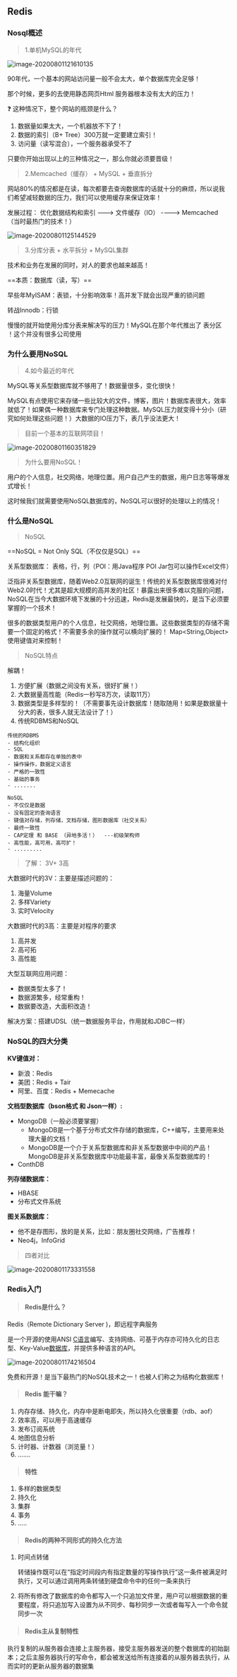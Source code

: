 ## Redis

### Nosql概述

> 1.单机MySQL的年代

![image-20200801121610135](C:\Users\CYC\AppData\Roaming\Typora\typora-user-images\image-20200801121610135.png)

90年代，一个基本的网站访问量一般不会太大，单个数据库完全足够！

那个时候，更多的去使用静态网页Html  服务器根本没有太大的压力！

:question: 这种情况下，整个网站的瓶颈是什么？

1. 数据量如果太大，一个机器放不下了！
2. 数据的索引（B+ Tree）300万就一定要建立索引！
3. 访问量（读写混合），一个服务器承受不了

只要你开始出现以上的三种情况之一，那么你就必须要晋级！

> 2.Memcached（缓存） + MySQL + 垂直拆分

网站80%的情况都是在读，每次都要去查询数据库的话就十分的麻烦，所以说我们希望减轻数据的压力，我们可以使用缓存来保证效率！

发展过程： 优化数据结构和索引 ---> 文件缓存（IO） ----> Memcached（当时最热门的技术！）

![image-20200801125144529](C:\Users\CYC\AppData\Roaming\Typora\typora-user-images\image-20200801125144529.png)

> 3.分库分表 + 水平拆分 + MySQL集群

技术和业务在发展的同时，对人的要求也越来越高！

==本质：数据库（读，写）==

早些年MyISAM：表锁，十分影响效率！高并发下就会出现严重的锁问题

转战Innodb：行锁

慢慢的就开始使用分库分表来解决写的压力！MySQL在那个年代推出了 表分区 ！这个并没有很多公司使用



### 为什么要用NoSQL

> 4.如今最近的年代

MySQL等关系型数据库就不够用了！数据量很多，变化很快！

MySQL有点使用它来存储一些比较大的文件，博客，图片！数据库表很大，效率就低了！如果偶一种数据库来专门处理这种数据。MySQL压力就变得十分小（研究如何处理这些问题！）大数据的IO压力下，表几乎没法更大！

> 目前一个基本的互联网项目！

![image-20200801160351829](C:\Users\CYC\AppData\Roaming\Typora\typora-user-images\image-20200801160351829.png)

> 为什么要用NoSQL！

用户的个人信息，社交网络，地理位置。用户自己产生的数据，用户日志等等爆发式增长！

这时候我们就需要使用NoSQL数据库的，NoSQL可以很好的处理以上的情况！



### 什么是NoSQL

> NoSQL

==NoSQL = Not  Only  SQL（不仅仅是SQL）==

关系型数据库： 表格，行，列（POI：用Java程序 POI Jar包可以操作Excel文件）

泛指非关系型数据库，随着Web2.0互联网的诞生！传统的关系型数据库很难对付Web2.0时代！尤其是超大规模的高并发的社区！暴露出来很多难以克服的问题，NoSQL在当今大数据环境下发展的十分迅速，Redis是发展最快的，是当下必须要掌握的一个技术！

很多的数据类型用户的个人信息，社交网络，地理位置。这些数据类型的存储不需要一个固定的格式！不需要多余的操作就可以横向扩展的！ Map<String,Object> 使用键值对来控制！

> NoSQL特点

解耦！

1. 方便扩展（数据之间没有关系，很好扩展！）
2. 大数据量高性能（Redis一秒写8万次，读取11万）
3. 数据类型是多样型的！（不需要事先设计数据库！随取随用！如果是数据量十分大的表，很多人就无法设计了！）
4. 传统RDBMS和NoSQL

~~~
传统的RDBMS
- 结构化组织
- SQL
- 数据和关系都存在单独的表中
- 操作操作，数据定义语言
- 严格的一致性
- 基础的事务
- .......
~~~

~~~
NoSQL
- 不仅仅是数据
- 没有固定的查询语言
- 键值对存储，列存储，文档存储，图形数据库（社交关系）
- 最终一致性
- CAP定理 和 BASE （异地多活！）  ---初级架构师
- 高性能，高可用，高可扩！
- .........
~~~

> 了解： 3V+ 3高

大数据时代的3V：主要是描述问题的：

1. 海量Volume
2. 多样Variety
3. 实时Velocity

大数据时代的3高：主要是对程序的要求

1. 高并发
2. 高可拓
3. 高性能

 

大型互联网应用问题：

- 数据类型太多了！
- 数据源繁多，经常重构！
- 数据要改造，大面积改造！

解决方案：搭建UDSL（统一数据服务平台，作用就和JDBC一样）



### NoSQL的四大分类

**KV键值对：**

- 新浪：Redis
- 美团：Redis + Tair
- 阿里、百度：Redis +  Memecache

**文档型数据库（bson格式 和 Json一样）:**

- MongoDB（一般必须要掌握）
  - MongoDB是一个基于分布式文件存储的数据库，C++编写，主要用来处理大量的文档！
  - MongoDB是一个介于关系型数据库和非关系型数据中中间的产品！MongoDB是非关系型数据库中功能最丰富，最像关系型数据库的！
- ConthDB

**列存储数据库：**

- HBASE
- 分布式文件系统

**图关系数据库：**

- 他不是存图形，放的是关系，比如：朋友圈社交网络，广告推荐！
- Neo4j，InfoGrid



> 四者对比

![image-20200801173331558](C:\Users\CYC\AppData\Roaming\Typora\typora-user-images\image-20200801173331558.png)



### Redis入门

> #### Redis是什么？

Redis（Remote Dictionary Server )，即远程字典服务

是一个开源的使用ANSI [C语言](https://baike.baidu.com/item/C语言)编写、支持网络、可基于内存亦可持久化的日志型、Key-Value[数据库](https://baike.baidu.com/item/数据库/103728)，并提供多种语言的API。

![image-20200801174216504](C:\Users\CYC\AppData\Roaming\Typora\typora-user-images\image-20200801174216504.png)

免费和开源！是当下最热门的NoSQL技术之一！也被人们称之为结构化数据库！

> #### Redis 能干嘛？

1. 内存存储、持久化，内存中是断电即失，所以持久化很重要（rdb、aof）
2. 效率高，可以用于高速缓存
3. 发布订阅系统
4. 地图信息分析
5. 计时器、计数器（浏览量！）
6. .......

> #### 特性

1. 多样的数据类型
2. 持久化
3. 集群
4. 事务 
5. .....

>#### Redis的两种不同形式的持久化方法

1. 时间点转储

   转储操作既可以在“指定时间段内有指定数量的写操作执行”这一条件被满足时执行，又可以通过调用两条转储到硬盘命令中的任何一条来执行

2. 将所有修改了数据库的命令都写入一个只追加文件里，用户可以根据数据的重要程度，将只追加写入设置为从不同步、每秒同步一次或者每写入一个命令就同步一次

> #### Redis主从复制特性

​		执行复制的从服务器会连接上主服务器，接受主服务器发送的整个数据库的初始副本；之后主服务器执行的写命令，都会被发送给所有连接着的从服务器去执行，从而实时的更新从服务器的数据集









